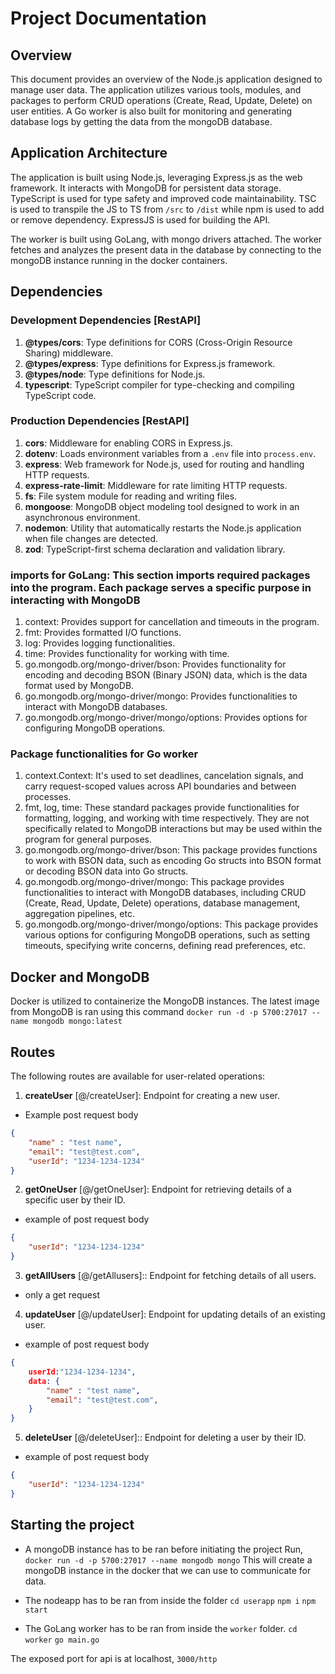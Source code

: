 # Project Documentation

## Overview

This document provides an overview of the Node.js application designed to manage user data. The application utilizes various tools, modules, and packages to perform CRUD operations (Create, Read, Update, Delete) on user entities. A Go worker is also built for monitoring and generating database logs by getting the data from the mongoDB database.

## Application Architecture

The application is built using Node.js, leveraging Express.js as the web framework. It interacts with MongoDB for persistent data storage. TypeScript is used for type safety and improved code maintainability.
TSC is used to transpile the JS to TS from `/src` to `/dist` while npm is used to add or remove dependency.
ExpressJS is used for building the API.

The worker is built using GoLang, with mongo drivers attached. The worker fetches and analyzes the present data in the database by connecting to the mongoDB instance running in the docker containers.

## Dependencies

### Development Dependencies [RestAPI]

1. **@types/cors**: Type definitions for CORS (Cross-Origin Resource Sharing) middleware.
2. **@types/express**: Type definitions for Express.js framework.
3. **@types/node**: Type definitions for Node.js.
4. **typescript**: TypeScript compiler for type-checking and compiling TypeScript code.

### Production Dependencies [RestAPI]

1. **cors**: Middleware for enabling CORS in Express.js.
2. **dotenv**: Loads environment variables from a `.env` file into `process.env`.
3. **express**: Web framework for Node.js, used for routing and handling HTTP requests.
4. **express-rate-limit**: Middleware for rate limiting HTTP requests.
5. **fs**: File system module for reading and writing files.
6. **mongoose**: MongoDB object modeling tool designed to work in an asynchronous environment.
7. **nodemon**: Utility that automatically restarts the Node.js application when file changes are detected.
8. **zod**: TypeScript-first schema declaration and validation library.

### imports for GoLang: This section imports required packages into the program. Each package serves a specific purpose in interacting with MongoDB

1. context: Provides support for cancellation and timeouts in the program.
2. fmt: Provides formatted I/O functions.
3. log: Provides logging functionalities.
4. time: Provides functionality for working with time.
5. go.mongodb.org/mongo-driver/bson: Provides functionality for encoding and decoding BSON (Binary JSON) data, which is the data format used by MongoDB.
6. go.mongodb.org/mongo-driver/mongo: Provides functionalities to interact with MongoDB databases.
7. go.mongodb.org/mongo-driver/mongo/options: Provides options for configuring MongoDB operations.

### Package functionalities for Go worker

1. context.Context: It's used to set deadlines, cancelation signals, and carry request-scoped values across API boundaries and between processes.
2. fmt, log, time: These standard packages provide functionalities for formatting, logging, and working with time respectively. They are not specifically related to MongoDB interactions but may be used within the program for general purposes.
3. go.mongodb.org/mongo-driver/bson: This package provides functions to work with BSON data, such as encoding Go structs into BSON format or decoding BSON data into Go structs.
4. go.mongodb.org/mongo-driver/mongo: This package provides functionalities to interact with MongoDB databases, including CRUD (Create, Read, Update, Delete) operations, database management, aggregation pipelines, etc.
5. go.mongodb.org/mongo-driver/mongo/options: This package provides various options for configuring MongoDB operations, such as setting timeouts, specifying write concerns, defining read preferences, etc.

## Docker and MongoDB

Docker is utilized to containerize the MongoDB instances. The latest image from MongoDB is ran using this command
`docker run -d -p 5700:27017 --name mongodb mongo:latest`

## Routes

The following routes are available for user-related operations:

1. **createUser** [@/createUser]: Endpoint for creating a new user.

- Example post request body

```JSON
{
    "name" : "test name",
    "email": "test@test.com",
    "userId": "1234-1234-1234"
}
```

2. **getOneUser** [@/getOneUser]: Endpoint for retrieving details of a specific user by their ID.

- example of post request body

```JSON
{
    "userId": "1234-1234-1234"
}
```

3. **getAllUsers** [@/getAllusers]:: Endpoint for fetching details of all users.

- only a get request

4. **updateUser** [@/updateUser]: Endpoint for updating details of an existing user.

- example of post request body

```JSON
{
    userId:"1234-1234-1234",
    data: {
        "name" : "test name",
        "email": "test@test.com",
    }
}
```

5. **deleteUser** [@/deleteUser]:: Endpoint for deleting a user by their ID.

- example of post request body

```JSON
{
    "userId": "1234-1234-1234"
}
```

## Starting the project

- A mongoDB instance has to be ran before initiating the project
  Run,
  `docker run -d -p 5700:27017 --name mongodb mongo`
  This will create a mongoDB instance in the docker that we can use to communicate for data.

- The nodeapp has to be ran from inside the folder
  `cd userapp`
  `npm i`
  `npm start`

- The GoLang worker has to be ran from inside the `worker` folder.
  `cd worker`
  `go main.go`

The exposed port for api is at localhost,
`3000/http`
